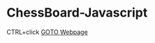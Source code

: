 # ChessBoard-Javascript
CTRL+click [GOTO Webpage](https://shakedgo.github.io/ChessBoard-Javascript/)
